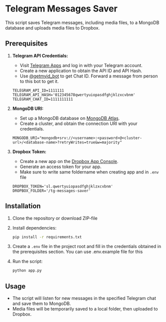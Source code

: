 # Telegram Messages Saver

This script saves Telegram messages, including media files, to a MongoDB database and uploads media files to Dropbox.

## Prerequisites

1. **Telegram API Credentials:**

   - Visit [Telegram Apps](https://my.telegram.org/auth) and log in with your Telegram account.
   - Create a new application to obtain the API ID and API Hash.
   - Use [@getmyid_bot](https://t.me/getmyid_bot) to get Chat ID. Forward a message from person to this bot to get it.

   ```dotenv
   TELEGRAM_API_ID=1111111
   TELEGRAM_API_HASH='012345678qwertyuiopasdfghjklzxcvbnm'
   TELEGRAM_CHAT_ID=1111111111
   ```

2. **MongoDB URI:**

   - Set up a MongoDB database on [MongoDB Atlas](https://www.mongodb.com/cloud/atlas).
   - Create a cluster, and obtain the connection URI with your credentials.

   ```dotenv
   MONGODB_URI="mongodb+srv://<username>:<password>@<cluster-url>/<database-name>?retryWrites=true&w=majority"
   ```

3. **Dropbox Token:**

   - Create a new app on the [Dropbox App Console](https://www.dropbox.com/developers/apps).
   - Generate an access token for your app.
   - Make sure to write same foldername when creating app and in `.env` file

   ```dotenv
   DROPBOX_TOKEN='sl.qwertyuiopasdfghjklzxcvbnm'
   DROPBOX_FOLDER='/tg-messages-saver'
   ```

## Installation

1. Clone the repository or download ZIP-file

2. Install dependencies:

   ```bash
   pip install -r requirements.txt
   ```

3. Create a `.env` file in the project root and fill in the credentials obtained in the prerequisites section. You can use .env.example file for this

4. Run the script:

   ```bash
   python app.py
   ```

## Usage

- The script will listen for new messages in the specified Telegram chat and save them to MongoDB.
- Media files will be temporarily saved to a local folder, then uploaded to Dropbox.

